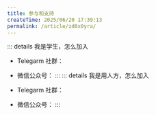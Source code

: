 ```yaml
---
title: 参与和支持
createTime: 2025/06/20 17:39:13
permalink: /article/zd0x0yra/
---
```

::: details 我是学生，怎么加入

- Telegarm 社群：
- 微信公众号：
:::
::: details 我是用人方，怎么加入

- Telegarm 社群：
- 微信公众号：
:::